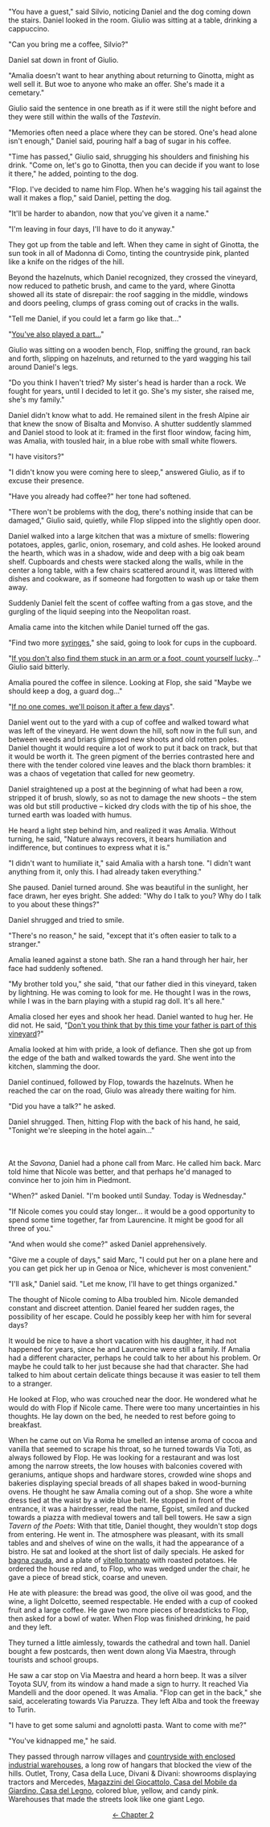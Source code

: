"You have a guest," said Silvio, noticing Daniel and the dog coming down the stairs. Daniel looked in the room. Giulio was sitting at a table, drinking a cappuccino.

"Can you bring me a coffee, Silvio?"

Daniel sat down in front of Giulio.

"Amalia doesn't want to hear anything about returning to Ginotta, might as well sell it. But woe to anyone who make an offer. She's made it a cemetary."

Giulio said the sentence in one breath as if it were still the night before and they were still within the walls of the *Tastevin*.

"Memories often need a place where they can be stored. One's head alone isn't enough," Daniel said, pouring half a bag of sugar in his coffee.

"Time has passed," Giulio said, shrugging his shoulders and finishing his drink. "Come on, let's go to Ginotta, then you can decide if you want to lose it there," he added, pointing to the dog.

"Flop. I've decided to name him Flop. When he's wagging his tail against the wall it makes a flop," said Daniel, petting the dog.

"It'll be harder to abandon, now that you've given it a name."

"I'm leaving in four days, I'll have to do it anyway."

They got up from the table and left. When they came in sight of Ginotta, the sun took in all of Madonna di Como, tinting the countryside pink, planted like a knife on the ridges of the hill.

Beyond the hazelnuts, which Daniel recognized, they crossed the vineyard, now reduced to pathetic brush, and came to the yard, where Ginotta showed all its state of disrepair: the roof sagging in the middle, windows and doors peeling, clumps of grass coming out of cracks in the walls.

<!-- Page 37 -->

"Tell me Daniel, if you could let a farm go like that..."

"[You've also played a part...](http://ofvioletsandlicorice.tumblr.com/notes#youalso)"

Giulio was sitting on a wooden bench, Flop, sniffing the ground, ran back and forth, slipping on hazelnuts, and returned to the yard wagging his tail around Daniel's legs.

"Do you think I haven't tried? My sister's head is harder than a rock. We fought for years, until I decided to let it go. She's my sister, she raised me, she's my family."

Daniel didn't know what to add. He remained silent in the fresh Alpine air that knew the snow of Bisalta and Monviso. A shutter suddently slammed and Daniel stood to look at it: framed in the first floor window, facing him, was Amalia, with tousled hair, in a blue robe with small white flowers.

"I have visitors?"

"I didn't know you were coming here to sleep," answered Giulio, as if to excuse their presence.

"Have you already had coffee?" her tone had softened.

"There won't be problems with the dog, there's nothing inside that can be damaged," Giulio said, quietly, while Flop slipped into the slightly open door.

Daniel walked into a large kitchen that was a mixture of smells: flowering potatoes, apples, garlic, onion, rosemary, and cold ashes. He looked around the hearth, which was in a shadow, wide and deep with a big oak beam shelf. Cupboards and chests were stacked along the walls, while in the center a long table, with a few chairs scattered around it, was littered with dishes and cookware, as if someone had forgotten to wash up or take them away.

<!-- Page 38 -->

Suddenly Daniel felt the scent of coffee wafting from a gas stove, and the gurgling of the liquid seeping into the Neopolitan roast.

Amalia came into the kitchen while Daniel turned off the gas. 

"Find two more [syringes](http://ofvioletsandlicorice.tumblr.com/notes#syringes)," she said, going to look for cups in the cupboard.

"[If you don't also find them stuck in an arm or a foot, count yourself lucky](http://ofvioletsandlicorice.tumblr.com/notes#ifyoudont)..." Giulio said bitterly.

Amalia poured the coffee in silence. Looking at Flop, she said "Maybe we should keep a dog, a guard dog..."

"[If no one comes, we'll poison it after a few days](http://ofvioletsandlicorice.tumblr.com/notes#ifnoonecomes)".

Daniel went out to the yard with a cup of coffee and walked toward what was left of the vineyard. He went down the hill, soft now in the full sun, and between weeds and briars glimpsed new shoots and old rotten poles. Daniel thought it would require a lot of work to put it back on track, but that it would be worth it. The green pigment of the berries contrasted here and there with the tender colored vine leaves and the black thorn brambles: it was a chaos of vegetation that called for new geometry.

Daniel straightened up a post at the beginning of what had been a row, stripped it of brush, slowly, so as not to damage the new shoots &ndash; the stem was old but still productive &ndash; kicked dry clods with the tip of his shoe, the turned earth was loaded with humus.

He heard a light step behind him, and realized it was Amalia. Without turning, he said, "Nature always recovers, it bears humiliation and indifference, but continues to express what it is."

"I didn't want to humiliate it," said Amalia with a harsh tone. "I didn't want anything from it, only this. I had already taken everything."

She paused. Daniel turned around. She was beautiful in the sunlight, her face drawn, her eyes bright. She added:  "Why do I talk to you? Why do I talk to you about these things?"

<!-- Page 39 -->

Daniel shrugged and tried to smile.

"There's no reason," he said, "except that it's often easier to talk to a stranger."

Amalia leaned against a stone bath. She ran a hand through her hair, her face had suddenly softened.

"My brother told you," she said, "that our father died in this vineyard, taken by lightning. He was coming to look for me. He thought I was in the rows, while I was in the barn playing with a stupid rag doll. It's all here."

Amalia closed her eyes and shook her head. Daniel wanted to hug her. He did not. He said, "[Don't you think that by this time your father is part of this vineyard](http://ofvioletsandlicorice.tumblr.com/notes#dontyouthink)?"

Amalia looked at him with pride, a look of defiance. Then she got up from the edge of the bath and walked towards the yard. She went into the kitchen, slamming the door.

Daniel continued, followed by Flop, towards the hazelnuts. When he reached the car on the road, Giulo was already there waiting for him.

"Did you have a talk?" he asked.

Daniel shrugged. Then, hitting Flop with the back of his hand, he said, "Tonight we're sleeping in the hotel again..."
<br/><br/><br/>

At the *Savona*, Daniel had a phone call from Marc. He called him back. Marc told hime that Nicole was better, and that perhaps he'd managed to convince her to join him in Piedmont.

"When?" asked Daniel. "I'm booked until Sunday. Today is Wednesday."

"If Nicole comes you could stay longer... it would be a good opportunity to spend some time together, far from Laurencine. It might be good for all three of you."

<!-- Page 40 -->

"And when would she come?" asked Daniel apprehensively. 

"Give me a couple of days," said Marc, "I could put her on a plane here and you can get pick her up in Genoa or Nice, whichever is most convenient."

"I'll ask," Daniel said. "Let me know, I'll have to get things organized."

The thought of Nicole coming to Alba troubled him. Nicole demanded constant and discreet attention. Daniel feared her sudden rages, the possibility of her escape. Could he possibly keep her with him for several days? 

It would be nice to have a short vacation with his daughter, it had not happened for years, since he and Laurencine were still a family. If Amalia had a different character, perhaps he could talk to her about his problem. Or maybe he could talk to her just because she had that character. She had talked to him about certain delicate things because it was easier to tell them to a stranger.

He looked at Flop, who was crouched near the door. He wondered what he would do with Flop if Nicole came. There were too many uncertainties in his thoughts. He lay down on the bed, he needed to rest before going to breakfast.

When he came out on Via Roma he smelled an intense aroma of cocoa and vanilla that seemed to scrape his throat, so he turned towards Via Toti, as always followed by Flop. He was looking for a restaurant and was lost among the narrow streets, the low houses with balconies covered with geraniums, antique shops and hardware stores, crowded wine shops and bakeries displaying special breads of all shapes baked in wood-burning ovens. He thought he saw Amalia coming out of a shop. She wore a white dress tied at the waist by a wide blue belt. He stopped in front of the entrance, it was a hairdresser, read the name, Egoist, smiled and ducked towards a piazza with medieval towers and tall bell towers. He saw a sign *Tavern of the Poets*: With that title, Daniel thought, they wouldn't stop dogs from entering.  He went in. The atmosphere was pleasant, with its small tables and and shelves of wine on the walls, it had the appearance of a bistro. He sat and looked at the short list of daily specials. He asked for [bagna cauda](http://ofvioletsandlicorice.tumblr.com/notes#bagnacauda), and a plate of [vitello tonnato](http://ofvioletsandlicorice.tumblr.com/notes#vitellotonnato) with roasted potatoes. He ordered the house red and, to Flop, who was wedged under the chair, he gave a piece of bread stick, coarse and uneven.

<!-- Page 41 -->
He ate with pleasure: the bread was good,  the olive oil was good, and the wine, a light Dolcetto, seemed respectable. He ended with a cup of cooked fruit and a large coffee. He gave two more pieces of breadsticks to Flop, then asked for a bowl of water. When Flop was finished drinking, he paid and they left.

They turned a little aimlessly, towards the cathedral and town hall. Daniel bought a few postcards, then went down along Via Maestra, through tourists and school groups.

He saw a car stop on Via Maestra and heard a horn beep. It was a silver Toyota SUV, from its window a hand made a sign to hurry.  It reached Via Mandelli and the door opened. It was Amalia. "Flop can get in the back," she said, accelerating towards Via Paruzza. They left Alba and took the freeway to Turin.

"I have to get some salumi and agnolotti pasta. Want to come with me?"

"You've kidnapped me," he said.

They passed through narrow villages and [countryside with enclosed industrial warehouses](http://ofvioletsandlicorice.tumblr.com/notes#countryside), a long row of hangars that blocked the view of the hills. Outlet, Trony, Casa della Luce, Divani & Divani: showrooms displaying tractors and Mercedes, [Magazzini del Giocattolo, Casa del Mobile da Giardino, Casa del Legno](http://ofvioletsandlicorice.tumblr.com/notes#magazzini), colored blue, yellow, and candy pink. Warehouses that made the streets look like one giant Lego.

<div style="text-align: center">
<a href="http://ofvioletsandlicorice.tumblr.com/post/128665608999/of-violets-and-licorice-chapter-2">&larr;&nbsp;Chapter 2</a>&nbsp;&nbsp;

</div>
<script>
 setupLocSave();
</script>
